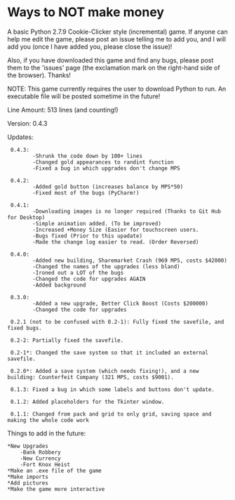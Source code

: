 # Ways to NOT make money
A basic Python 2.7.9 Cookie-Clicker style (incremental) game. If anyone can help me edit the game, please post an issue telling me to add you, and I will add you (once I have added you, please close the issue)!

Also, if you have downloaded this game and find any bugs, please post them to the 'issues' page (the exclamation mark on the right-hand side of the browser). Thanks!

NOTE: This game currently requires the user to download Python to run. An executable file will be posted sometime in the future!

Line Amount: 513 lines (and counting!)

Version: 0.4.3

Updates:

     0.4.3:
            -Shrunk the code down by 100+ lines
            -Changed gold appearances to randint function
            -Fixed a bug in which upgrades don't change MPS
            
     0.4.2:
            -Added gold button (increases balance by MPS*50)
            -Fixed most of the bugs (PyCharm!)
            
     0.4.1:
            -Downloading images is no longer required (Thanks to Git Hub for Desktop)
            -Simple animation added. (To be improved)
            -Increased +Money Size (Easier for touchscreen users.
            -Bugs fixed (Prior to this upadate)
            -Made the change log easier to read. (Order Reversed)
            
     0.4.0:
            -Added new building, Sharemarket Crash (969 MPS, costs $42000)
            -Changed the names of the upgrades (less bland)
            -Ironed out a LOT of the bugs
            -Changed the code for upgrades AGAIN
            -Added background

     0.3.0:
            -Added a new upgrade, Better Click Boost (Costs $200000)
            -Changed the code for upgrades

     0.2.1 (not to be confused with 0.2-1): Fully fixed the savefile, and fixed bugs.

     0.2-2: Partially fixed the savefile.
    
     0.2-1*: Changed the save system so that it included an external savefile.
    
     0.2.0*: Added a save system (which needs fixing!), and a new building: Counterfeit Company (321 MPS, costs $9001).

     0.1.3: Fixed a bug in which some labels and buttons don't update.

     0.1.2: Added placeholders for the Tkinter window.
    
     0.1.1: Changed from pack and grid to only grid, saving space and making the whole code work
    

    
Things to add in the future:

    *New Upgrades
        -Bank Robbery
        -New Currency
        -Fort Knox Heist
    *Make an .exe file of the game
    *Make imports
    *Add pictures
    *Make the game more interactive

